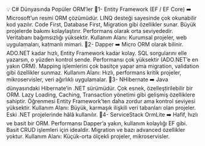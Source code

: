 ﻿💡 C# Dünyasında Popüler ORM’ler
🔹1- Entity Framework (EF / EF Core) ➡️ Microsoft’un resmi ORM çözümüdür.
LINQ desteği sayesinde çok okunabilir kod yazılır. Code First, Database First, Migration gibi özellikler sunar. Büyük projelerde bakımı kolaylaştırır. Performans olarak orta seviyededir. Veritabanı bağımsızlığı yüksektir.
Kullanım Alanı: Kurumsal projeler, web uygulamaları, katmanlı mimari.
🔹2- Dapper ➡️ Micro ORM olarak bilinir.
ADO.NET kadar hızlı, Entity Framework kadar kolay. SQL sorgularını elle yazarsın, o yüzden kontrol sende. Performansı çok yüksektir (ADO.NET’e en yakın ORM). Mapping işlemlerini çok basitçe yapar ama migration, validation gibi özellikler sunmaz.
Kullanım Alanı: Hızlı, performans kritik projeler, mikroservisler, veri ağırlıklı uygulamalar.
🔹3- NHibernate ➡️ Java dünyasındaki Hibernate’in .NET sürümüdür.
Çok esnek, özelleştirilebilir bir ORM. Lazy Loading, Caching, Transaction yönetimi gibi gelişmiş özelliklere sahiptir. Öğrenmesi Entity Framework’ten daha zordur ama kontrol seviyesi yüksektir.
Kullanım Alanı: Büyük, karmaşık ilişkili veri tabanları olan projeler. Eski .NET projelerinde hâlâ kullanılır.
🔹4- ServiceStack OrmLite ➡️ Hafif, hızlı ve basit bir ORM.
Performansı Dapper’a yakın, kullanım kolaylığı EF gibi. Basit CRUD işlemleri için idealdir. Migration ve bazı advanced özellikler yoktur.
Kullanım Alanı: Küçük-orta ölçekli projeler, mikroservisler.
